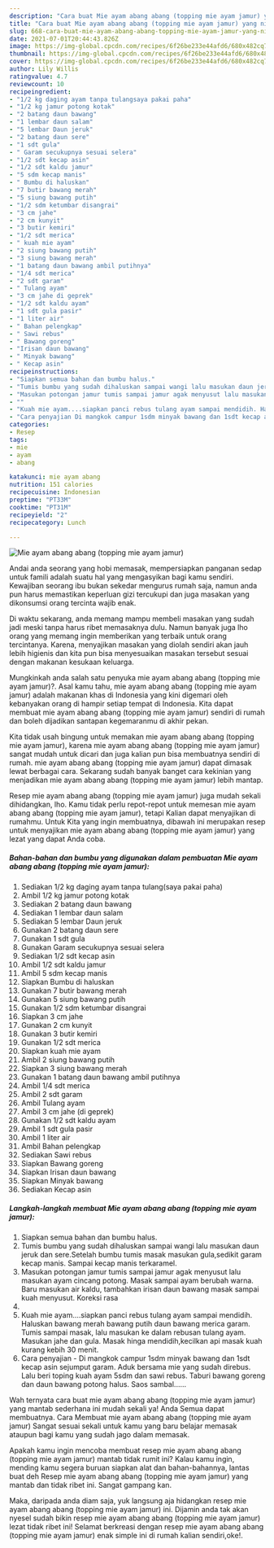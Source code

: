 ```yaml
---
description: "Cara buat Mie ayam abang abang (topping mie ayam jamur) yang nikmat dan Mudah Dibuat"
title: "Cara buat Mie ayam abang abang (topping mie ayam jamur) yang nikmat dan Mudah Dibuat"
slug: 668-cara-buat-mie-ayam-abang-abang-topping-mie-ayam-jamur-yang-nikmat-dan-mudah-dibuat
date: 2021-07-01T20:44:43.826Z
image: https://img-global.cpcdn.com/recipes/6f26be233e44afd6/680x482cq70/mie-ayam-abang-abang-topping-mie-ayam-jamur-foto-resep-utama.jpg
thumbnail: https://img-global.cpcdn.com/recipes/6f26be233e44afd6/680x482cq70/mie-ayam-abang-abang-topping-mie-ayam-jamur-foto-resep-utama.jpg
cover: https://img-global.cpcdn.com/recipes/6f26be233e44afd6/680x482cq70/mie-ayam-abang-abang-topping-mie-ayam-jamur-foto-resep-utama.jpg
author: Lily Willis
ratingvalue: 4.7
reviewcount: 10
recipeingredient:
- "1/2 kg daging ayam tanpa tulangsaya pakai paha"
- "1/2 kg jamur potong kotak"
- "2 batang daun bawang"
- "1 lembar daun salam"
- "5 lembar Daun jeruk"
- "2 batang daun sere"
- "1 sdt gula"
- " Garam secukupnya sesuai selera"
- "1/2 sdt kecap asin"
- "1/2 sdt kaldu jamur"
- "5 sdm kecap manis"
- " Bumbu di haluskan"
- "7 butir bawang merah"
- "5 siung bawang putih"
- "1/2 sdm ketumbar disangrai"
- "3 cm jahe"
- "2 cm kunyit"
- "3 butir kemiri"
- "1/2 sdt merica"
- " kuah mie ayam"
- "2 siung bawang putih"
- "3 siung bawang merah"
- "1 batang daun bawang ambil putihnya"
- "1/4 sdt merica"
- "2 sdt garam"
- " Tulang ayam"
- "3 cm jahe di geprek"
- "1/2 sdt kaldu ayam"
- "1 sdt gula pasir"
- "1 liter air"
- " Bahan pelengkap"
- " Sawi rebus"
- " Bawang goreng"
- "Irisan daun bawang"
- " Minyak bawang"
- " Kecap asin"
recipeinstructions:
- "Siapkan semua bahan dan bumbu halus."
- "Tumis bumbu yang sudah dihaluskan sampai wangi lalu masukan daun jeruk dan sere.Setelah bumbu tumis masak masukan gula,sedikit garam kecap manis. Sampai kecap manis terkaramel."
- "Masukan potongan jamur tumis sampai jamur agak menyusut lalu masukan ayam cincang potong. Masak sampai ayam berubah warna. Baru masukan air kaldu, tambahkan irisan daun bawang masak sampai kuah menyusut. Koreksi rasa"
- ""
- "Kuah mie ayam....siapkan panci rebus tulang ayam sampai mendidih. Haluskan bawang merah bawang putih daun bawang merica garam. Tumis sampai masak, lalu masukan ke dalam rebusan tulang ayam. Masukan jahe dan gula. Masak hinga mendidih,kecilkan api masak kuah kurang kebih 30 menit."
- "Cara penyajian Di mangkok campur 1sdm minyak bawang dan 1sdt kecap asin sejumput garam. Aduk bersama mie yang sudah direbus. Lalu beri toping kuah ayam 5sdm dan sawi rebus. Taburi bawang goreng dan daun bawang potong halus. Saos sambal......"
categories:
- Resep
tags:
- mie
- ayam
- abang

katakunci: mie ayam abang 
nutrition: 151 calories
recipecuisine: Indonesian
preptime: "PT33M"
cooktime: "PT31M"
recipeyield: "2"
recipecategory: Lunch

---
```



![Mie ayam abang abang (topping mie ayam jamur)](https://img-global.cpcdn.com/recipes/6f26be233e44afd6/680x482cq70/mie-ayam-abang-abang-topping-mie-ayam-jamur-foto-resep-utama.jpg)

Andai anda seorang yang hobi memasak, mempersiapkan panganan sedap untuk famili adalah suatu hal yang mengasyikan bagi kamu sendiri. Kewajiban seorang ibu bukan sekedar mengurus rumah saja, namun anda pun harus memastikan keperluan gizi tercukupi dan juga masakan yang dikonsumsi orang tercinta wajib enak.

Di waktu  sekarang, anda memang mampu membeli masakan yang sudah jadi meski tanpa harus ribet memasaknya dulu. Namun banyak juga lho orang yang memang ingin memberikan yang terbaik untuk orang tercintanya. Karena, menyajikan masakan yang diolah sendiri akan jauh lebih higienis dan kita pun bisa menyesuaikan masakan tersebut sesuai dengan makanan kesukaan keluarga. 



Mungkinkah anda salah satu penyuka mie ayam abang abang (topping mie ayam jamur)?. Asal kamu tahu, mie ayam abang abang (topping mie ayam jamur) adalah makanan khas di Indonesia yang kini digemari oleh kebanyakan orang di hampir setiap tempat di Indonesia. Kita dapat membuat mie ayam abang abang (topping mie ayam jamur) sendiri di rumah dan boleh dijadikan santapan kegemaranmu di akhir pekan.

Kita tidak usah bingung untuk memakan mie ayam abang abang (topping mie ayam jamur), karena mie ayam abang abang (topping mie ayam jamur) sangat mudah untuk dicari dan juga kalian pun bisa membuatnya sendiri di rumah. mie ayam abang abang (topping mie ayam jamur) dapat dimasak lewat berbagai cara. Sekarang sudah banyak banget cara kekinian yang menjadikan mie ayam abang abang (topping mie ayam jamur) lebih mantap.

Resep mie ayam abang abang (topping mie ayam jamur) juga mudah sekali dihidangkan, lho. Kamu tidak perlu repot-repot untuk memesan mie ayam abang abang (topping mie ayam jamur), tetapi Kalian dapat menyajikan di rumahmu. Untuk Kita yang ingin membuatnya, dibawah ini merupakan resep untuk menyajikan mie ayam abang abang (topping mie ayam jamur) yang lezat yang dapat Anda coba.

<!--inarticleads1-->

##### Bahan-bahan dan bumbu yang digunakan dalam pembuatan Mie ayam abang abang (topping mie ayam jamur):

1. Sediakan 1/2 kg daging ayam tanpa tulang(saya pakai paha)
1. Ambil 1/2 kg jamur potong kotak
1. Sediakan 2 batang daun bawang
1. Sediakan 1 lembar daun salam
1. Sediakan 5 lembar Daun jeruk
1. Gunakan 2 batang daun sere
1. Gunakan 1 sdt gula
1. Gunakan  Garam secukupnya sesuai selera
1. Sediakan 1/2 sdt kecap asin
1. Ambil 1/2 sdt kaldu jamur
1. Ambil 5 sdm kecap manis
1. Siapkan  Bumbu di haluskan
1. Gunakan 7 butir bawang merah
1. Gunakan 5 siung bawang putih
1. Gunakan 1/2 sdm ketumbar disangrai
1. Siapkan 3 cm jahe
1. Gunakan 2 cm kunyit
1. Gunakan 3 butir kemiri
1. Gunakan 1/2 sdt merica
1. Siapkan  kuah mie ayam
1. Ambil 2 siung bawang putih
1. Siapkan 3 siung bawang merah
1. Gunakan 1 batang daun bawang ambil putihnya
1. Ambil 1/4 sdt merica
1. Ambil 2 sdt garam
1. Ambil  Tulang ayam
1. Ambil 3 cm jahe (di geprek)
1. Gunakan 1/2 sdt kaldu ayam
1. Ambil 1 sdt gula pasir
1. Ambil 1 liter air
1. Ambil  Bahan pelengkap
1. Sediakan  Sawi rebus
1. Siapkan  Bawang goreng
1. Siapkan Irisan daun bawang
1. Siapkan  Minyak bawang
1. Sediakan  Kecap asin




<!--inarticleads2-->

##### Langkah-langkah membuat Mie ayam abang abang (topping mie ayam jamur):

1. Siapkan semua bahan dan bumbu halus.
1. Tumis bumbu yang sudah dihaluskan sampai wangi lalu masukan daun jeruk dan sere.Setelah bumbu tumis masak masukan gula,sedikit garam kecap manis. Sampai kecap manis terkaramel.
1. Masukan potongan jamur tumis sampai jamur agak menyusut lalu masukan ayam cincang potong. Masak sampai ayam berubah warna. Baru masukan air kaldu, tambahkan irisan daun bawang masak sampai kuah menyusut. Koreksi rasa
1. 
1. Kuah mie ayam....siapkan panci rebus tulang ayam sampai mendidih. Haluskan bawang merah bawang putih daun bawang merica garam. Tumis sampai masak, lalu masukan ke dalam rebusan tulang ayam. Masukan jahe dan gula. Masak hinga mendidih,kecilkan api masak kuah kurang kebih 30 menit.
1. Cara penyajian - Di mangkok campur 1sdm minyak bawang dan 1sdt kecap asin sejumput garam. Aduk bersama mie yang sudah direbus. Lalu beri toping kuah ayam 5sdm dan sawi rebus. Taburi bawang goreng dan daun bawang potong halus. Saos sambal......




Wah ternyata cara buat mie ayam abang abang (topping mie ayam jamur) yang mantab sederhana ini mudah sekali ya! Anda Semua dapat membuatnya. Cara Membuat mie ayam abang abang (topping mie ayam jamur) Sangat sesuai sekali untuk kamu yang baru belajar memasak ataupun bagi kamu yang sudah jago dalam memasak.

Apakah kamu ingin mencoba membuat resep mie ayam abang abang (topping mie ayam jamur) mantab tidak rumit ini? Kalau kamu ingin, mending kamu segera buruan siapkan alat dan bahan-bahannya, lantas buat deh Resep mie ayam abang abang (topping mie ayam jamur) yang mantab dan tidak ribet ini. Sangat gampang kan. 

Maka, daripada anda diam saja, yuk langsung aja hidangkan resep mie ayam abang abang (topping mie ayam jamur) ini. Dijamin anda tak akan nyesel sudah bikin resep mie ayam abang abang (topping mie ayam jamur) lezat tidak ribet ini! Selamat berkreasi dengan resep mie ayam abang abang (topping mie ayam jamur) enak simple ini di rumah kalian sendiri,oke!.

